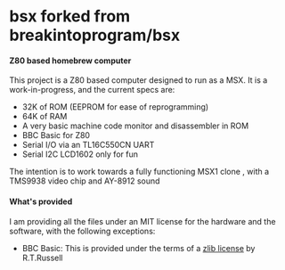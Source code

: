 # bsx forked from breakintoprogram/bsx

#### Z80 based homebrew computer
This project is a Z80 based computer designed to run as a MSX.
It is a work-in-progress, and the current specs are:
- 32K of ROM (EEPROM for ease of reprogramming)
- 64K of RAM
- A very basic machine code monitor and disassembler in ROM
- BBC Basic for Z80
- Serial I/O via an TL16C550CN UART
- Serial I2C LCD1602 only for fun

The intention is to work towards a fully functioning MSX1 clone , with a TMS9938 video chip and AY-8912 sound
#### What's provided
I am providing all the files under an MIT license for the hardware and the software, with the following exceptions:
- BBC Basic: This is provided under the terms of a [zlib license](https://opensource.org/licenses/Zlib) by R.T.Russell
